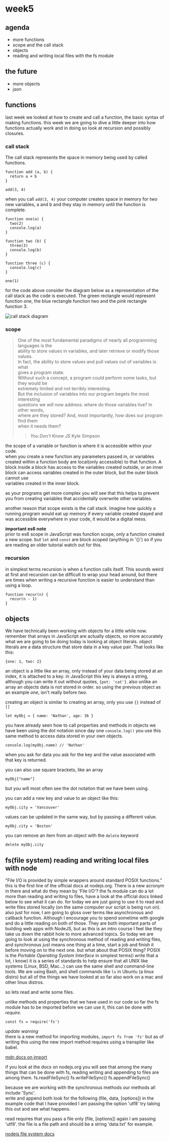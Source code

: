 # week5

## agenda
- more functions
- scope and the call stack
- objects
- reading and writing local files with the fs module

## the future
- more objects
- json

## functions

last week we looked at how to create and call a function, the basic syntax of
making functions. this week we are going to dive a little deeper into how
functions actually work and in doing so look at recursion and possibly closures.

### call stack

The call stack represents the space in memory being used by called functions.

    function add (a, b) {
      return a + b
    }

    add(3, 4)

when you call `add(3, 4)` your computer creates space in memory for two new
variables, a and b and they stay in memory until the function is complete.

    function one(a) {
      two(2)
      console.log(a)
    }

    function two (b) {
      three(3)
      console.log(b)
    }

    function three (c) {
      console.log(c)
    }

    one(1)

for the code above consider the diagram below as a representation of the call
stack as the code is executed. The green rectangle would represent function one,
the blue rectangle function two and the pink rectangle function 3.

![call stack diagram](callstack.png)


### scope

> One of the most fundamental paradigms of nearly all programming languages is the  
> ability to store values in variables, and later retrieve or modify those values.  
> In fact, the ability to store values and pull values out of variables is what  
> gives a program state.  
> Without such a concept, a program could perform some tasks, but they would be  
> extremely limited and not terribly interesting.  
> But the inclusion of variables into our program begets the most interesting  
> questions we will now address: where do those variables live? In other words,  
> where are they stored? And, most importantly, how does our program find them  
> when it needs them?  
> > *You Don't Know JS* Kyle Simpson

the scope of a variable or function is where it is accessible within your code.  
when you create a new function any parameters passed in, or variables created
within a function body are local(only accessible) to that function. 
A block inside a block has access to the variables created outside, or an inner block
can access variables created in the outer block, but the outer block cannot use  
variables created in the inner block.

as your programs get more complex you will see that this helps to prevent you
from creating variables that accidentally overwrite other variables.

another reason that scope exists is the call stack. Imagine how quickly a
running program would eat up memory if every variable created stayed and was
accessible everywhere in your code, it would be a digital mess.

**important es6 note**  
prior to es6 scope in JavaScript was function scope, only a function created a new
scope. but `let` and `const` are block scoped (anything in '{}') so if you are
reading an older tutorial watch out for this.


### recursion
in simplest terms recursion is when a function calls itself. This sounds weird
at first and recursion can be difficult to wrap your head around, but there are times when
writing a recursive function is easier to understand than using a loop.

    function recur(n) {
      recur(n - 1)
    }

## objects

We have technically been working with objects for a little while now. remember
that arrays in JavaScript are actually objects, so more accurately what we are
going to be doing today is looking at object literals. object literals are a data
structure that store data in a key value pair. That looks like this:  

    {one: 1, two: 2}

an object is a little like an array, only instead of your data being stored at
an index, it is attached to a key. in JavaScript this key is always a string,
although you can write it out without quotes, `{pet: 'cat'}`. also unlike an
array an objects data is not stored in order. so using the previous object as an
example *one*, isn't really before *two*.

creating an object is similar to creating an array, only you use `{}` instead of
`[]`

    let myObj = { name: 'Nathan', age: 36 }

you have already seen how to call properties and methods in objects we have been
using the dot notation since day one `console.log()` you use this same method to
access data stored in your own objects.

    console.log(myObj.name) // 'Nathan'

when you ask for data you ask for the key and the value associated with that key
is returned.

you can also use square brackets, like an array

    myObj["name"]

but you will most often see the dot notation that we have been using.

you can add a new key and value to an object like this:

    myObj.city = 'Vancouver'

values can be updated in the same way, but by passing a different value.

    myObj.city = 'Boston'

you can remove an item from an object with the `delete` keyword

    delete myObj.city

## fs(file system) reading and writing local files with node

"File I/O is provided by simple wrappers around standard POSIX functions."  this
is the first line of the official docs at nodejs.org. There is a new acronym in
there and what do they mean by 'File I/O'? the fs module can do a lot more than
reading and writing to files, have a look at the official docs linked below to
see what it can do. for today we are just going to use it to read and write
files stored locally (on the same computer our script is being run on). also
just for now, I am going to gloss over terms like asynchronous and callback 
function. Although I encourage you to spend sometime with google and do a 
little reading on both of those. They are both important parts of building web apps with
NodeJS, but as this is an intro course I feel like they take us down the rabbit
hole to more advanced topics. So today we are going to look at using the
synchronous method of reading and writing files, and synchronous just means one
thing at a time, start a job and finish it before moving on to the next one. 
but what about that POSIX thing? POSIX is the *Portable Operating System
Interface* in simplest terms(i write that a lot, i know) it is a series of
standards to help ensure that all UNIX like systems (Linux, BSD, Mac...) can use
the same shell and command-line tools. We are using Bash, and shell commands
like `ls` in Ubuntu (a linux distro) but all of the things we have looked
at so far also work on a mac and other linux distros.

so lets read and write some files.

unlike methods and properties that we have used in our code so far the fs module
has to be imported before we can use it, this can be done with *require*.

    const fs = require('fs')

*update warning*  
there is a new method for importing modules, `import fs from 'fs'` but as of
writing this using the new import method requires using a transpiler like babel.

[mdn docs on
import](https://developer.mozilla.org/en-US/docs/Web/JavaScript/Reference/Statements/import)

if you look at the docs on nodejs.org you will see that among the many things
that can be done with fs, reading writing and appending to files are among them.
    fs.readFileSync()
    fs.writeFileSync()
    fs.appendFileSync()

because we are working with the synchronous methods our methods all include
'Sync'.  
write and append both look for the following (file, data, [options]) in the
example code that I have provided I am passing the option 'utf8' try taking this
out and see what happens.

read requires that you pass a file only (file, [options]) again I am passing
'utf8'.  the file is a file path and should be a string 'data.txt' for example.

[nodejs file system docs](https://nodejs.org/dist/latest-v6.x/docs/api/fs.html)




